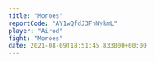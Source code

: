 ```yaml
---
title: "Moroes"
reportCode: "AY1wQfdJ3FnWykmL"
player: "Airod"
fight: "Moroes"
date: 2021-08-09T18:51:45.833000+00:00
---
```


